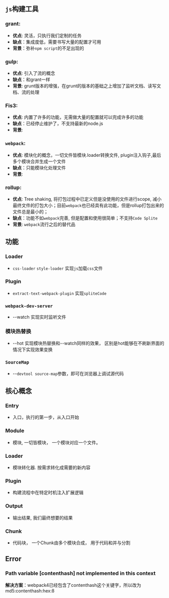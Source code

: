 ## `js`构建工具
###  grant: 
* **优点**: 灵活，只执行我们定制的任务
* **缺点**：集成度低，需要书写大量的配置才可用
* **背景**：弥补`npm script`的不足出现的

###  gulp:
* **优点**: 引入了流的概念
* **缺点**：和grant一样
* **背景**: grunt版本的增强，在grunt的版本的基础之上增加了监听文档、读写文档、流的处理

###  Fis3:
* **优点**: 内置了许多的功能，无需做大量的配置就可以完成许多的功能
* **缺点**：已经停止维护了，不支持最新的node.js
* **背景**: 

### `webpack`:

* **优点**: 模块化的概念，一切文件皆模块.loader转换文件, plugin注入钩子,最后多个模块合并生成一个文件
* **缺点**：只能模块化处理文件
* **背景**:

###  rollup:
* **优点**: Tree shaking, 将打包过程中已定义但是没使用的文件进行scope, 减小最终文件的打包大小；目前`webpack`也已经具有此功能，但是rollup打包出来的文件总是最小的；
* **缺点**：功能不如`webpack`完善, 但是配置和使用很简单；不支持`Code Splite`
* **背景**: `webpack`流行之后的替代品

## 功能

### Loader

* `css-loader` `style-loader` 实现`js`加载`css`文件

### Plugin

* `extract-text-webpack-plugin` 实现`spliteCode`

### `webpack-dev-server`

* --watch 实现实时监听文件

### 模块热替换

* --hot 实现模块热替换和--watch同样的效果， 区别是hot能够在不刷新界面的情况下实现效果变换

### `SourceMap`

* --`devtool source-map`参数，即可在浏览器上调试源代码

## 核心概念

### Entry

* 入口，执行的第一步，从入口开始

### Module

* 模块, 一切皆模块， 一个模块对应一个文件。

### Loader

* 模块转化器. 按需求转化成需要的新内容

### Plugin

* 构建流程中在特定时机注入扩展逻辑

### Output

*  输出结果, 我们最终想要的结果

### Chunk

* 代码块， 一个Chunk由多个模块合成， 用于代码和并与分割



## Error
### Path variable [contenthash] not implemented in this context

**解决方案**：webpack4已经包含了contenthash这个关键字，所以改为md5:contenthash:hex:8

